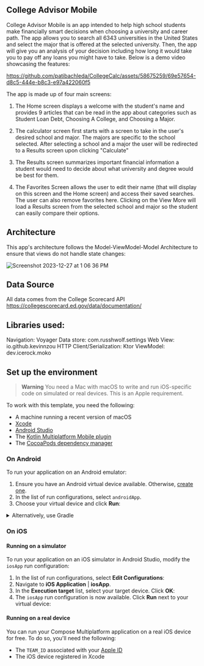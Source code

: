 
## College Advisor Mobile
College Advisor Mobile is an app intended to help high school students make financially smart decisions when choosing a university and career path. The app allows you to search all 6343 universities in the United States and select the major that is offered at the selected university. Then, the app will give you an analysis of your decision including how long it would take you to pay off any loans you might have to take. Below is a demo video showcasing the features:

https://github.com/patibachleda/CollegeCalc/assets/58675259/69e57654-d8c5-444e-b8c3-e97a422060f5

The app is made up of four main screens:

1. The Home screen displays a welcome with the student's name and provides 9 articles that can be read in the app about categories such as Student Loan Debt, Choosing A College, and Choosing a Major.

2. The calculator screen first starts with a screen to take in the user's desired school and major. The majors are specific to the school selected. After selecting a school and a major the user will be redirected to a Results screen upon clicking "Calculate"

3. The Results screen summarizes important financial information a student would need to decide about what university and degree would be best for them.
   
5. The Favorites Screen allows the user to edit their name (that will display on this screen and the Home screen) and access their saved searches. The user can also remove favorites here. Clicking on the View More will load a Results screen from the selected school and major so the student can easily compare their options.

## Architecture 
This app's architecture follows the Model-ViewModel-Model Architecture to ensure that views do not handle state changes:

![Screenshot 2023-12-27 at 1 06 36 PM](https://github.com/patibachleda/CollegeCalc/assets/58675259/b94b5f83-6da9-41f0-9207-e6507b7a3cac)

## Data Source
All data comes from the College Scorecard API
https://collegescorecard.ed.gov/data/documentation/

## Libraries used:
Navigation: Voyager
Data store:  com.russhwolf.settings
Web View: io.github.kevinnzou
HTTP Client/Serialization: Ktor
ViewModel: dev.icerock.moko

## Set up the environment

> **Warning**
> You need a Mac with macOS to write and run iOS-specific code on simulated or real devices.
> This is an Apple requirement.

To work with this template, you need the following:

* A machine running a recent version of macOS
* [Xcode](https://apps.apple.com/us/app/xcode/id497799835)
* [Android Studio](https://developer.android.com/studio)
* The [Kotlin Multiplatform Mobile plugin](https://plugins.jetbrains.com/plugin/14936-kotlin-multiplatform-mobile)
* The [CocoaPods dependency manager](https://kotlinlang.org/docs/native-cocoapods.html)

### On Android

To run your application on an Android emulator:

1. Ensure you have an Android virtual device available. Otherwise, [create one](https://developer.android.com/studio/run/managing-avds#createavd).
2. In the list of run configurations, select `androidApp`.
3. Choose your virtual device and click **Run**:

<details>
  <summary>Alternatively, use Gradle</summary>

To install an Android application on a real Android device or an emulator, run `./gradlew installDebug` in the terminal.

</details>

### On iOS

#### Running on a simulator

To run your application on an iOS simulator in Android Studio, modify the `iosApp` run configuration:

1. In the list of run configurations, select **Edit Configurations**:
2. Navigate to **iOS Application** | **iosApp**.
3. In the **Execution target** list, select your target device. Click **OK**:
4. The `iosApp` run configuration is now available. Click **Run** next to your virtual device:


#### Running on a real device

You can run your Compose Multiplatform application on a real iOS device for free.
To do so, you'll need the following:

* The `TEAM_ID` associated with your [Apple ID](https://support.apple.com/en-us/HT204316)
* The iOS device registered in Xcode
